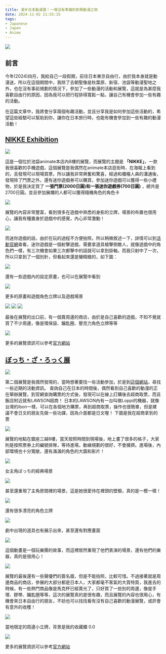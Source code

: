 ```yaml
---
title: 漫步日本動漫展！一場沒有準備的即興動漫之旅
date: 2024-11-02 21:55:15
tags:
- Japanese
- Japan
- Anime
---
```


![](cover.jpg)

## 前言

今年(2024)四月，我給自己一段假期，前往日本東京自由行，由於我本身就是動漫迷，所以在這個期間中，我除了去朝聖像是秋葉原、新宿、池袋等動漫聖地之外，也在沒有事前規劃的情況下，參加了一些動漫的活動和展覽，這就是為甚麼我喜歡自由行的原因，因為我可以把行程排得寬鬆一點，讓自己有機會參加一些有趣的活動。

<!--more-->

在這篇文章中，我將會分享兩個有趣活動，並且分享我是如何參加這些活動的，希望這些經驗可以幫助到你，讓你在日本旅行時，也能有機會參加到一些有趣的動漫活動！

## [NIKKE Exhibition](https://www.exhibition-nikkes2024.com/)

![](nikke_1.webp)

這是一個位於池袋animate本店內8樓的展覽，而展覽的主題是 **「NIKKE」**，一款我很喜歡的手機遊戲，這個展覽是我偶然在animate本店逛街時，在海報上看到的，且發現可以現場買票，所以讓我非常興奮和驚喜，經過和櫃檯人員的溝通後，發現除了門票之外，還有迷你遊戲券可以購買，參加迷你遊戲可以獲得一些小禮物，於是我決定買了 **一張門票(2000日圓)**和一張**迷你遊戲券(700日圓)** ，總共是2700日圓。並且參加展爛的人都可以獲得隨機角色的角色卡

![](nikke_2.webp)

展覽的內容非常豐富，看到很多在遊戲中熟悉的身影的立牌，場景的布置也很用心，讓我有種置身於遊戲中的感覺，內心非常激動！

![](nikke_3.webp)

而迷你遊戲的話，由於在玩的過程不方便拍照，所以稍微敘述一下，詳情可以到[活動官網](https://www.exhibition-nikkes2024.com/ticket/)查看，迷你遊戲是一個射擊遊戲，需要拿道具槍擊倒敵人，就像遊戲中的角色們一樣，有三次機會如果三次都擊中的話就可以拿到掛軸，而我只射中了一次，所以只拿到了一個別針，但看起來還是蠻精緻的，如下圖：

![](nikke_4.webp)

還有一些遊戲內的設定原畫，也可以在展覽中看到

![](nikke_5.webp)

更多的原畫和遊戲角色立牌以及遊戲場景

![](nikke_6.webp)
![](nikke_7.webp)
![](nikke_8.webp)

最後在展覽的出口前，有一個賣周邊的商店，由於是自己喜歡的遊戲，不知不覺就買了不少周邊，像是環保袋、鑰匙圈、壓克力角色立牌等等

![](nikke_9.webp)

更多的展覽資訊可以參考[官方網站](https://www.exhibition-nikkes2024.com/)

## [ぼっち・ざ・ろっく展](https://bocchi.rocks/exhibition/)

![](bocchi_1.webp)

第二個展覽是我偶然發現的，當時想著要找一些活動參加，於是到[這個網站](https://anime.eiga.com/event/)，尋找一些近期的活動資訊。
查詢自己在日本的時間後，偶然看到自己喜歡的動漫的正在舉辦展覽，到官網查詢購票的方式後，發現可以在線上訂購後去超商取票，而且飯店附近就有LAWSON超商！
日本的LAWSON內有一台叫做Loppi的機器，就像台灣的ibon一樣，可以在各個地方購票，再到超商取票，操作也很簡單，但是建議不會日文的朋友先做一些功課，因為介面都是日文喔！
下圖是我在超商拿到的票

![](bocchi_2.webp)

展覽的地點在銀座三越8樓，當天按照時間到現場後，地上畫了很多的格子，大家則是按照票券上的編號排隊，等待進場，動線規劃的很好，不會擁擠。進場後，內部環境也十分寬敞，還有滿滿的角色的大圖和影片！

![](bocchi_3.webp)

女主角ぼっち的經典場景

![](bocchi_4.webp)

甚至還重現了主角房間裡的場景，這是她很愛待在裡頭的壁櫥，真的是一模一樣！

![](bocchi_5.webp)

還有很多漂亮的角色立牌

![](bocchi_6.webp)

劇中出現的道具也有展示出來，甚至還有對應畫面

![](bocchi_7.webp)

這個動畫是一個玩樂團的故事，而這裡居然重現了他們表演的場景，還有他們的樂器，真的是很用心！

![](cover.jpg)

展覽的最後還有一些聲優們的簽名牆，但是不能拍照，比較可惜。不過接著就是周邊商品的商店，參展的大部分都是日本人，大家都毫不客氣的大買特買，我進去的時候，有一些熱門商品像是馬克杯已經賣光了，只好買了一些別的周邊，像是手環、膠帶、鑰匙圈等等，這次的展覽真的是很有趣，而且展覽的內容也很用心，有機會來日本自由行的朋友，不妨也可以找找看有沒有自己喜歡的動漫展覽，或許會有意外的收穫！

![](bocchi_8.webp)

當地限定的周邊小立牌，背景是我的收藏櫃 0.0

![](bocchi_9.webp)

更多的展覽資訊可以參考[官方網站](https://bocchi.rocks/exhibition/)